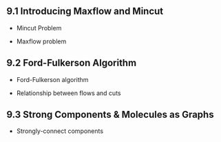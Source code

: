 ## 9.1 Introducing Maxflow and Mincut

* Mincut Problem

* Maxflow problem

## 9.2 Ford-Fulkerson Algorithm

* Ford-Fulkerson algorithm

* Relationship between flows and cuts

## 9.3 Strong Components & Molecules as Graphs

* Strongly-connect components

